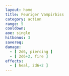 ```yaml
---
layout: home
title: Feuriger Vampirbiss
category: action
range: 5
cooldown:
aoe: single
hitbonus: 3
savereq:
damage:
  - [ 2d6, piercing ]
  - [ 2d6+2, fire ]
effects:
  - [ heal, 2d6+2 ]
---
```

